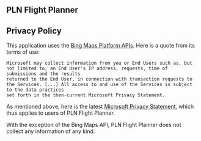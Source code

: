 ## PLN Flight Planner

## Privacy Policy

This application uses the [Bing Maps Platform APIs](https://www.microsoft.com/en-us/maps/product). Here is a quote from its terms of use:

```
Microsoft may collect information from you or End Users such as, but not limited to, an End User's IP address, requests, time of submissions and the results
returned to the End User, in connection with transaction requests to the Services. [...] All access to and use of the Services is subject to the data practices
set forth in the then-current Microsoft Privacy Statement.
```

As mentioned above, here is the latest [Microsoft Privacy Statement](https://privacy.microsoft.com/en-us/privacystatement), which thus applies to users of PLN Flight Planner.

With the exception of the Bing Maps API, PLN Flight Planner does not collect any information of any kind.
